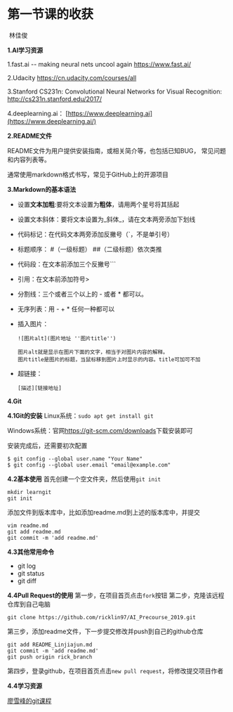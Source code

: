 # 第一节课的收获

​																						    林佳俊

**1.AI学习资源**

1.fast.ai  -- making neural nets uncool again
 <https://www.fast.ai/>

2.Udacity
 <https://cn.udacity.com/courses/all>

3.Stanford CS231n: Convolutional Neural Networks for Visual Recognition:
 <http://cs231n.stanford.edu/2017/>

4.deeplearning.ai：
 [https://www.deeplearning.ai](https://www.deeplearning.ai/)





**2.README文件**

README文件为用户提供安装指南，或相关简介等，也包括已知BUG， 常见问题和内容列表等。

通常使用markdown格式书写，常见于GitHub上的开源项目



**3.Markdown的基本语法**

- 设置**文本加粗**:要将文本设置为**粗体**，请用两个星号将其括起

- 设置文本斜体：要将文本设置为_斜体_，请在文本两旁添加下划线

- 代码标记：在代码文本两旁添加反撇号（`，不是单引号）

- 标题顺序： #（一级标题） ##（二级标题）依次类推

- 代码段：在文本前添加三个反撇号``` 

- 引用：在文本前添加符号>

- 分割线：三个或者三个以上的 - 或者 * 都可以。

- 无序列表：用 - + * 任何一种都可以

- 插入图片：

  ```
  ![图片alt](图片地址 ''图片title'')
  
  图片alt就是显示在图片下面的文字，相当于对图片内容的解释。
  图片title是图片的标题，当鼠标移到图片上时显示的内容。title可加可不加
  ```

- 超链接：

  ```
  [描述][链接地址]
  ```

  

**4.Git**

**4.1Git的安装**
Linux系统：`sudo apt get install git`

Windows系统：官网<https://git-scm.com/downloads>下载安装即可

安装完成后，还需要初次配置
```
$ git config --global user.name "Your Name"
$ git config --global user.email "email@example.com"
```

**4.2基本使用**
首先创建一个空文件夹，然后使用`git init`
```
mkdir learngit
git init
```

添加文件到版本库中，比如添加readme.md到上述的版本库中，并提交
```
vim readme.md
git add readme.md
git commit -m 'add readme.md'
```

**4.3其他常用命令**
* git log
* git status
* git diff

**4.4Pull Request的使用**
第一步，在项目首页点击`fork`按钮
第二步，克隆该远程仓库到自己电脑
```
git clone https://github.com/ricklin97/AI_Precourse_2019.git
```
第三步，添加readme文件，下一步提交修改并push到自己的github仓库
```
git add README_Linjiajun.md
git commit -m 'add readme.md'
git push origin rick_branch
```
第四步，登录github，在项目首页点击`new pull request`，将修改提交项目作者

  

**4.4学习资源**

[廖雪峰的git课程](https://www.liaoxuefeng.com/wiki/0013739516305929606dd18361248578c67b8067c8c017b000)